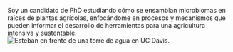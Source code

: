 Soy un candidato de PhD estudiando cómo se ensamblan microbiomas en raíces de plantas agrícolas, enfocándome en procesos y mecanismos que pueden informar el desarrollo de herramientas para una agricultura intensiva y sustentable.
![Esteban en frente de una torre de agua en UC Davis.](/img/photo-frontlarge.png)